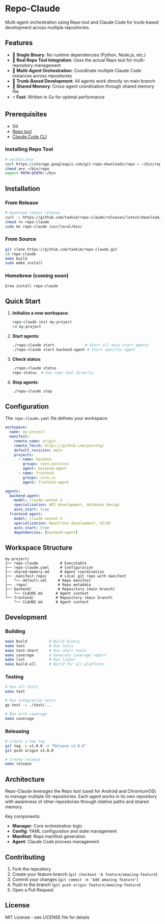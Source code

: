 # Repo-Claude

Multi-agent orchestration using Repo tool and Claude Code for trunk-based development across multiple repositories.

## Features

- 🚀 **Single Binary**: No runtime dependencies (Python, Node.js, etc.)
- 🔧 **Real Repo Tool Integration**: Uses the actual Repo tool for multi-repository management
- 🤖 **Multi-Agent Orchestration**: Coordinate multiple Claude Code instances across repositories
- 🌳 **Trunk-Based Development**: All agents work directly on main branch
- 📝 **Shared Memory**: Cross-agent coordination through shared memory file
- ⚡ **Fast**: Written in Go for optimal performance

## Prerequisites

- Git
- [Repo tool](https://gerrit.googlesource.com/git-repo/)
- [Claude Code CLI](https://claude.ai/code)

### Installing Repo Tool

```bash
# macOS/Linux
curl https://storage.googleapis.com/git-repo-downloads/repo > ~/bin/repo
chmod a+x ~/bin/repo
export PATH=$PATH:~/bin
```

## Installation

### From Release

```bash
# Download latest release
curl -L https://github.com/taokim/repo-claude/releases/latest/download/repo-claude_$(uname -s)_$(uname -m).tar.gz | tar xz
chmod +x repo-claude
sudo mv repo-claude /usr/local/bin/
```

### From Source

```bash
git clone https://github.com/taokim/repo-claude.git
cd repo-claude
make build
sudo make install
```

### Homebrew (coming soon)

```bash
brew install repo-claude
```

## Quick Start

1. **Initialize a new workspace**:
   ```bash
   repo-claude init my-project
   cd my-project
   ```

2. **Start agents**:
   ```bash
   ./repo-claude start              # Start all auto-start agents
   ./repo-claude start backend-agent # Start specific agent
   ```

3. **Check status**:
   ```bash
   ./repo-claude status
   repo status  # Use repo tool directly
   ```

4. **Stop agents**:
   ```bash
   ./repo-claude stop
   ```

## Configuration

The `repo-claude.yaml` file defines your workspace:

```yaml
workspace:
  name: my-project
  manifest:
    remote_name: origin
    remote_fetch: https://github.com/yourorg/
    default_revision: main
    projects:
      - name: backend
        groups: core,services
        agent: backend-agent
      - name: frontend
        groups: core,ui
        agent: frontend-agent

agents:
  backend-agent:
    model: claude-sonnet-4
    specialization: API development, database design
    auto_start: true
  frontend-agent:
    model: claude-sonnet-4
    specialization: React/Vue development, UI/UX
    auto_start: true
    dependencies: [backend-agent]
```

## Workspace Structure

```
my-project/
├── repo-claude          # Executable
├── repo-claude.yaml     # Configuration
├── shared-memory.md     # Agent coordination
├── .manifest-repo/      # Local git repo with manifest
│   └── default.xml     # Repo manifest
├── .repo/              # Repo metadata
├── backend/            # Repository (main branch)
│   └── CLAUDE.md      # Agent context
└── frontend/          # Repository (main branch)
    └── CLAUDE.md      # Agent context
```

## Development

### Building

```bash
make build          # Build binary
make test           # Run tests
make test-short     # Run short tests
make coverage       # Generate coverage report
make lint           # Run linter
make build-all      # Build for all platforms
```

### Testing

```bash
# Run all tests
make test

# Run integration tests
go test -v ./test/...

# Run with coverage
make coverage
```

### Releasing

```bash
# Create a new tag
git tag -a v1.0.0 -m "Release v1.0.0"
git push origin v1.0.0

# Create release
make release
```

## Architecture

Repo-Claude leverages the Repo tool (used for Android and ChromiumOS) to manage multiple Git repositories. Each agent works in its own repository with awareness of other repositories through relative paths and shared memory.

Key components:
- **Manager**: Core orchestration logic
- **Config**: YAML configuration and state management
- **Manifest**: Repo manifest generation
- **Agent**: Claude Code process management

## Contributing

1. Fork the repository
2. Create your feature branch (`git checkout -b feature/amazing-feature`)
3. Commit your changes (`git commit -m 'Add amazing feature'`)
4. Push to the branch (`git push origin feature/amazing-feature`)
5. Open a Pull Request

## License

MIT License - see LICENSE file for details